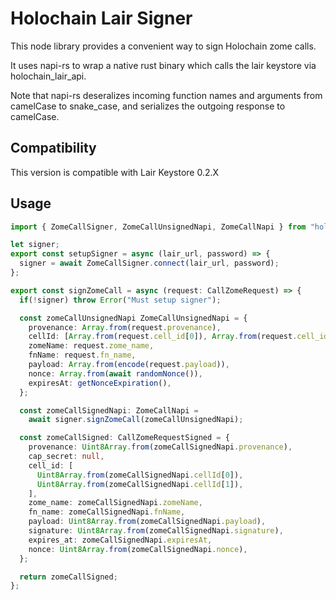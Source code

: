 # Holochain Lair Signer

This node library provides a convenient way to sign Holochain zome calls.

It uses napi-rs to wrap a native rust binary which calls the lair keystore via holochain_lair_api.

Note that napi-rs deseralizes incoming function names and arguments from camelCase to snake_case, and serializes the outgoing response to camelCase.

## Compatibility
This version is compatible with Lair Keystore 0.2.X

## Usage
```typescript
import { ZomeCallSigner, ZomeCallUnsignedNapi, ZomeCallNapi } from "holochain-lair-signer";

let signer;
export const setupSigner = async (lair_url, password) => {
  signer = await ZomeCallSigner.connect(lair_url, password);
};

export const signZomeCall = async (request: CallZomeRequest) => {
  if(!signer) throw Error("Must setup signer");

  const zomeCallUnsignedNapi ZomeCallUnsignedNapi = {
    provenance: Array.from(request.provenance),
    cellId: [Array.from(request.cell_id[0]), Array.from(request.cell_id[1])],
    zomeName: request.zome_name,
    fnName: request.fn_name,
    payload: Array.from(encode(request.payload)),
    nonce: Array.from(await randomNonce()),
    expiresAt: getNonceExpiration(),
  };

  const zomeCallSignedNapi: ZomeCallNapi =
    await signer.signZomeCall(zomeCallUnsignedNapi);

  const zomeCallSigned: CallZomeRequestSigned = {
    provenance: Uint8Array.from(zomeCallSignedNapi.provenance),
    cap_secret: null,
    cell_id: [
      Uint8Array.from(zomeCallSignedNapi.cellId[0]),
      Uint8Array.from(zomeCallSignedNapi.cellId[1]),
    ],
    zome_name: zomeCallSignedNapi.zomeName,
    fn_name: zomeCallSignedNapi.fnName,
    payload: Uint8Array.from(zomeCallSignedNapi.payload),
    signature: Uint8Array.from(zomeCallSignedNapi.signature),
    expires_at: zomeCallSignedNapi.expiresAt,
    nonce: Uint8Array.from(zomeCallSignedNapi.nonce),
  };

  return zomeCallSigned;
};
```